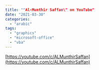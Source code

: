 ```yaml
---
title: ""Al-Munthir Saffan\" on YouTube"
date: "2021-03-30"
categories: 
  - "arabic"
tags: 
  - "graphics"
  - "microsoft-office"
  - "vba"
---
```


[https://youtube.com/c/ALMunthirSaffan](https://youtube.com/c/ALMunthirSaffan)
